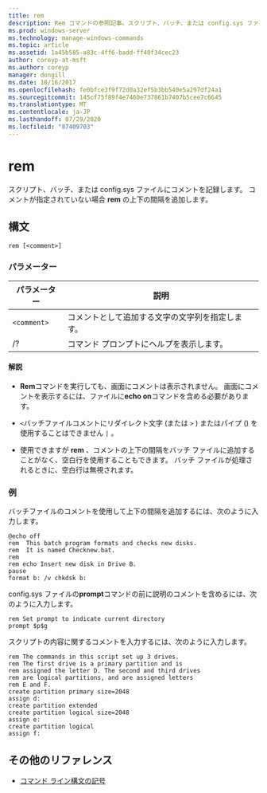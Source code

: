 ```yaml
---
title: rem
description: Rem コマンドの参照記事。スクリプト、バッチ、または config.sys ファイルにコメントを記録します。
ms.prod: windows-server
ms.technology: manage-windows-commands
ms.topic: article
ms.assetid: 1a45b585-a83c-4ff6-badd-ff40f34cec23
author: coreyp-at-msft
ms.author: coreyp
manager: dongill
ms.date: 10/16/2017
ms.openlocfilehash: fe0bfce3f9f72d0a32ef5b3bb540e5a297df24a1
ms.sourcegitcommit: 145cf75f89f4e7460e737861b7407b5cee7c6645
ms.translationtype: MT
ms.contentlocale: ja-JP
ms.lasthandoff: 07/29/2020
ms.locfileid: "87409703"
---
```

# <a name="rem"></a>rem

スクリプト、バッチ、または config.sys ファイルにコメントを記録します。 コメントが指定されていない場合 **rem** の上下の間隔を追加します。

## <a name="syntax"></a>構文

```
rem [<comment>]
```

### <a name="parameters"></a>パラメーター

| パラメーター | 説明 |
|--|--|
| `<comment>` | コメントとして追加する文字の文字列を指定します。 |
| /? | コマンド プロンプトにヘルプを表示します。 |

#### <a name="remarks"></a>解説

- **Rem**コマンドを実行しても、画面にコメントは表示されません。 画面にコメントを表示するには、ファイルに**echo on**コマンドを含める必要があります。

- `<`バッチファイルコメントにリダイレクト文字 (または `>` ) またはパイプ () を使用することはできません `|` 。

- 使用できますが **rem** 、コメントの上下の間隔をバッチ ファイルに追加することがなく、空白行を使用することもできます。 バッチ ファイルが処理されるときに、空白行は無視されます。

### <a name="examples"></a>例

バッチファイルのコメントを使用して上下の間隔を追加するには、次のように入力します。

```
@echo off
rem  This batch program formats and checks new disks.
rem  It is named Checknew.bat.
rem
rem echo Insert new disk in Drive B.
pause
format b: /v chkdsk b:
```

config.sys ファイルの**prompt**コマンドの前に説明のコメントを含めるには、次のように入力します。

```
rem Set prompt to indicate current directory
prompt $p$g
```

スクリプトの内容に関するコメントを入力するには、次のように入力します。

```
rem The commands in this script set up 3 drives.
rem The first drive is a primary partition and is
rem assigned the letter D. The second and third drives
rem are logical partitions, and are assigned letters
rem E and F.
create partition primary size=2048
assign d:
create partition extended
create partition logical size=2048
assign e:
create partition logical
assign f:
```

## <a name="additional-references"></a>その他のリファレンス

- [コマンド ライン構文の記号](command-line-syntax-key.md)